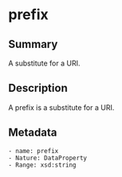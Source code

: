 <!-- Automatically generated by spec-parser v2.0.0 on 2023-12-25T20:28:21.783513+00:00 -->
<!-- SPDX-License-Identifier: Community-Spec-1.0 -->

# prefix

## Summary

A substitute for a URI.


## Description

A prefix is a substitute for a URI.


## Metadata

    - name: prefix
    - Nature: DataProperty
    - Range: xsd:string




